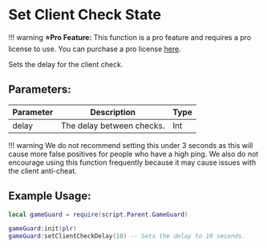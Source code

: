 # Set Client Check State
!!! warning
    **⭐Pro Feature:** This function is a pro feature and requires a pro license to use. You can purchase a pro license [here](https://discord.gg/2F4CJFhVwv).

Sets the delay for the client check.

## Parameters:

| Parameter | Description                                                | Type    |
| --------- | ---------------------------------------------------------- | ------- |
| delay     | The delay between checks.                       | Int |

!!! warning
    We do not recommend setting this under 3 seconds as this will cause more false positives for people who have a high ping. We also do not encourage using this function frequently because it may cause issues with the client anti-cheat.

## Example Usage:

```lua hl_lines="4" linenums="1"
local gameGuard = require(script.Parent.GameGuard)

gameGuard:init(plr)
gameGuard:setClientCheckDelay(10) -- Sets the delay to 10 seconds.
```

